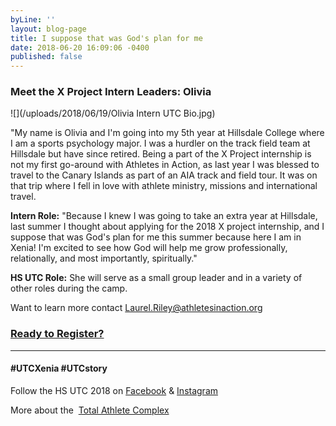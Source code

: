 ```yaml
---
byLine: ''
layout: blog-page
title: I suppose that was God's plan for me
date: 2018-06-20 16:09:06 -0400
published: false
---
```

### Meet the X Project Intern Leaders:  Olivia

![](/uploads/2018/06/19/Olivia Intern UTC Bio.jpg)

"My name is Olivia and I'm going into my 5th year at Hillsdale College where I am a sports psychology major. I was a hurdler on the track field team at Hillsdale but have since retired. Being a part of the X Project internship is not my first go-around with Athletes in Action, as last year I was blessed to travel to the Canary Islands as part of an AIA track and field tour. It was on that trip where I fell in love with athlete ministry, missions and international travel.

**Intern Role:**  "Because I knew I was going to take an extra year at Hillsdale, last summer I thought about applying for the 2018 X project internship, and I suppose that was God's plan for me this summer because here I am in Xenia! I'm excited to see how God will help me grow professionally, relationally, and most importantly, spiritually."

**HS UTC Role:**  She will serve as a small group leader and in a variety of other roles during the camp.

Want to learn more contact [Laurel.Riley@athletesinaction.org](mailto:laurel.riley@athletesinaction.org)

### [**Ready to Register?**](https://my.athletesinaction.org/public/forms/SCRC-Camp.aspx)

---

#### **#UTCXenia     #UTCstory**

Follow the HS UTC 2018 on  [Facebook](https://www.facebook.com/aiatotalathletecomplex/) & [Instagram](https://www.instagram.com/aia_sports_complex/)

More about the  [Total Athlete Complex](http://www.aiasportscomplex.com/)